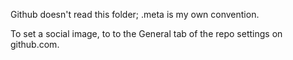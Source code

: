 Github doesn't read this folder; .meta is my own convention.

To set a social image, to to the General tab of the repo settings on github.com.
